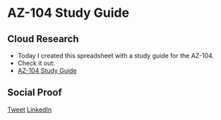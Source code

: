 <!-- This is a template you can use for quick progress days. It removes a lot of the steps we encourage you to share in the longer template 000-DAY-ARTICLE-LONG-TEMPLATE.MD-->

# AZ-104 Study Guide

## Cloud Research

- Today I created this spreadsheet with a study guide for the AZ-104.
- Check it out: 
- [AZ-104 Study Guide](https://github.com/suvo-oko/AZ-104-study-sheet)

## Social Proof

[Tweet](https://twitter.com/r_miravalles/status/1299081372116623367)
[LinkedIn](https://www.linkedin.com/feed/update/urn:li:activity:6704843155797241856/)